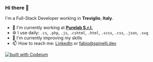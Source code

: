 ### Hi there 👋

I'm a Full-Stack Developer working in **Treviglio**, **Italy**.

- 🏢 I'm currently working at **[Purelab S.r.l.](https://www.purelab.it/)**
- ⚙️ I use daily: `.cs`, `.php`, `.js`, `.cshtml`, `.html`, `.scss`, `.css`, `.json`, `.svg`
- 🌱 I'm currently improving my skills
- 📫 How to reach me: [LinkedIn](https://www.linkedin.com/in/spinelli-fabio/) or [fabio@spinelli.dev](mailto:fabio@spinelli.dev)

<!--
**spinellifabio/spinellifabio** is a ✨ _special_ ✨ repository because its `README.md` (this file) appears on your GitHub profile.

Here are some ideas to get you started:

- 🔭 I’m currently working on ...
- 🌱 I’m currently learning ...
- 👯 I’m looking to collaborate on ...
- 🤔 I’m looking for help with ...
- 💬 Ask me about ...
- 📫 How to reach me: ...
- 😄 Pronouns: ...
- ⚡ Fun fact: ...
-->

[![built with Codeium](https://codeium.com/badges/main)](https://codeium.com)
